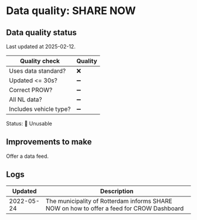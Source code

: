 # Data quality: SHARE NOW

## Data quality status

Last updated at 2025-02-12.

| **Quality check**           | **Quality**
| --                          | --          |
| Uses data standard?         | ❌
| Updated <= 30s?             | ➖
| Correct PROW?               | ➖
| All NL data?                | ➖
| Includes vehicle type?      | ➖

Status: 🔴 Unusable

## Improvements to make

Offer a data feed.

## Logs

| Updated    | Description
| ----       | ---
| 2022-05-24 | The municipality of Rotterdam informs SHARE NOW on how to offer a feed for CROW Dashboard
